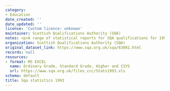 ```yaml
---
category:
- Education
date_created: ''
date_updated: ''
license: 'Custom licence: unknown'
maintainer: Scottish Qualifications Authority (SQA)
notes: <p>A range of statistical reports for SQA qualifications for 1993.</p>
organization: Scottish Qualifications Authority (SQA)
original_dataset_link: https://www.sqa.org.uk/sqa/63081.html
records: null
resources:
- format: MS EXCEL
  name: Ordinary Grade, Standard Grade, Higher and CSYS
  url: https://www.sqa.org.uk/files_ccc/Stats1993.xls
schema: default
title: Sqa statistics 1993
---
```

